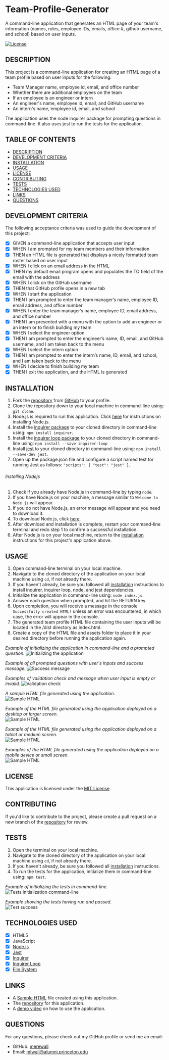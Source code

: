 # Team-Profile-Generator
A command-line application that generates an HTML page of your team's information (names, roles, employee IDs, emails, office #, github username, and school) based on user inputs.

[![License](https://img.shields.io/badge/License-MIT-yellow.svg)](https://opensource.org/licenses/MIT)
  
## DESCRIPTION

This project is a command-line application for creating an HTML page of a team profile based on user inputs for the following:
- Team Manager name, employee id, email, and office number
- Whether there are additional employees on the team
- If an employee is an engineer or intern
- An engineer's name, employee id, email, and GitHub username
- An intern's name, employee id, email, and school

The application uses the node inquirer package for prompting questions in command-line. It also uses jest to run the tests for the application. 

## TABLE OF CONTENTS

- [DESCRIPTION](#description)
- [DEVELOPMENT CRITERIA](#development-criteria)
- [INSTALLATION](#installation)
- [USAGE](#usage)
- [LICENSE](#license)
- [CONTRIBUTING](#contributing)
- [TESTS](#tests)
- [TECHNOLOGIES USED](#technologies-used)
- [LINKS](#links)
- [QUESTIONS](#questions)


## DEVELOPMENT CRITERIA

The following acceptance criteria was used to guide the development of this project:
  
- [x] GIVEN a command-line application that accepts user input
- [x] WHEN I am prompted for my team members and their information
- [x] THEN an HTML file is generated that displays a nicely formatted team roster based on user input
- [x] WHEN I click on an email address in the HTML
- [x] THEN my default email program opens and populates the TO field of the email with the address
- [x] WHEN I click on the GitHub username
- [x] THEN that GitHub profile opens in a new tab
- [x] WHEN I start the application
- [x] THEN I am prompted to enter the team manager’s name, employee ID, email address, and office number
- [x] WHEN I enter the team manager’s name, employee ID, email address, and office number
- [x] THEN I am presented with a menu with the option to add an engineer or an intern or to finish building my team
- [x] WHEN I select the engineer option
- [x] THEN I am prompted to enter the engineer’s name, ID, email, and GitHub username, and I am taken back to the menu
- [x] WHEN I select the intern option
- [x] THEN I am prompted to enter the intern’s name, ID, email, and school, and I am taken back to the menu
- [x] WHEN I decide to finish building my team
- [x] THEN I exit the application, and the HTML is generated
## INSTALLATION

1. Fork the [repository](https://github.com/merewall/Team-Profile-Generator) from [GitHub](https://github.com/) to your profile.
2. Clone the repository down to your local machine in command-line using: `git clone`.
3. Node.js is required to run this application. Click [here](#installing-nodejs) for instructions on installing Node.js.
4. Install the [inquirer package](https://www.npmjs.com/package/inquirer) to your cloned directory in command-line using: `npm install inquirer`.
5. Install the [inquirer loop package](https://www.npmjs.com/package/inquirer-loop) to your cloned directory in command-line using: `npm install --save inquirer-loop`
6. Install [jest](https://jestjs.io/docs/getting-started) to your cloned directory in command-line using: `npm install --save-dev jest`.
7. Open up the package.json file and configure a script named test for running Jest as follows:
    `"scripts": {
        "test": "jest"
    },`
###### Installing Nodejs

1. Check if you already have Node.js in command-line by typing `node`.
2. If you have Node.js on  your machine, a message similar to `Welcome to Node.js` will appear.
3. If you do not have Node.js, an error message will appear and you need to download it.
4. To download Node.js, click [here](https://nodejs.org/en/download/).
5. After download and installation is complete, restart your command-line terminal and redo step 1 to confirm a successful installation.
6. After Node.js is on your local machine, return to the [installation](#installation) instructions for this project's application above.


## USAGE

1. Open command-line terminal on your local machine.
2. Navigate to the cloned directory of the application on your local machine using `cd`, if not already there.
3. If you haven't already, be sure you followed all [installation](#installation) instructions to install inquirer, inquirer loop, node, and jest dependencies.
4. Initialize the application in command-line using: `node index.js`.
5. Answer each question when prompted, and hit the RETURN key.
5. Upon completion, you will receive a message in the console `Successfully created HTML!` unless an error was encountered, in which case, the error will appear in the console.
6. The generated team profile HTML file containing the user inputs will be located in the /dist directory as index.html.
7. Create a copy of the HTML file and assets folder to place it in your desired directory before running the application again.

_Example of initializing the application in command-line and a prompted question:_
![Initializing the application]()

_Example of all prompted questions with user's inputs and success message._
![Success message]()

_Examples of validation check and message when user input is empty or invalid._
![Validation check]()

_A sample HTML file generated using the application._  
![Sample HTML]()

_Example of the HTML file generated using the application deployed on a desktop or larger screen._  
![Sample HTML]()

_Example of the HTML file generated using the application deployed on a tablet or medium screen._  
![Sample HTML]()

_Examples of the HTML file generated using the application deployed on a mobile device or small screen._  
![Sample HTML]()

## LICENSE

This application is licensed under the [MIT License](https://opensource.org/licenses/MIT).

## CONTRIBUTING

If you'd like to contribute to the project, please create a pull request on a new branch of the [repository](https://github.com/merewall/Team-Profile-Generator) for review.

## TESTS

1. Open the terminal on your local machine.
2. Navigate to the cloned directory of the application on your local machine using `cd`, if not already there.
3. If you haven't already, be sure you followed all [installation](#installation) instructions.
4. To run the tests for the application, initialize them in command-line using: `npm test`.

_Example of initializing the tests in command-line._  
![Tests initialization command-line]()

_Example showing the tests having run and passed._  
![Test success]()

## TECHNOLOGIES USED

- [X] HTML5
- [X] JavaScript
- [X] [Node.js](https://nodejs.org/en/)
- [X] [Jest](https://jestjs.io/)
- [X] [Inquirer](https://www.npmjs.com/package/inquirer)
- [X] [Inquirer Loop](https://www.npmjs.com/package/inquirer-loop)
- [X] [File System](https://nodejs.org/api/fs.html)
## LINKS

* A [Sample HTML](https://github.com/merewall/Team-Profile-Generator/blob/main/dist/index.html) file created using this application.
* The [repository](https://github.com/merewall/Team-Profile-Generator) for this application.
* A [demo video]() on how to use the application.

## QUESTIONS

For any questions, please check out my GitHub profile or send me an email:
* GitHub: [merewall](https://github.com/merewall)
* Email: mlwall@alumni.princeton.edu
